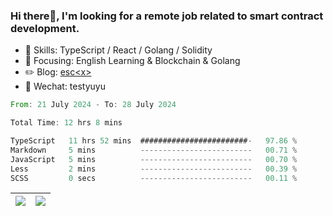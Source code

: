 ### Hi there👋, I'm looking for a remote job related to smart contract development.


- 🔨 Skills: TypeScript / React / Golang / Solidity
- 🎯 Focusing: English Learning & Blockchain & Golang
- ✏️ Blog: [esc\<x\>](https://escx.github.io)
- 💬 Wechat: testyuyu


<!--START_SECTION:waka-->

```rust
From: 21 July 2024 - To: 28 July 2024

Total Time: 12 hrs 8 mins

TypeScript   11 hrs 52 mins  ########################-   97.86 %
Markdown     5 mins          -------------------------   00.71 %
JavaScript   5 mins          -------------------------   00.70 %
Less         2 mins          -------------------------   00.39 %
SCSS         0 secs          -------------------------   00.11 %
```

<!--END_SECTION:waka-->


| <img align="center" src="https://github-readme-stats.vercel.app/api/?username=escX&show_icons=true&theme=buefy&hide_border=true&card_width=500" /> | <img align="center" src="https://github-readme-stats.vercel.app/api/top-langs/?username=escX&layout=compact&theme=buefy&hide_border=true&card_width=500" /> |
| ------------- | ------------- |
